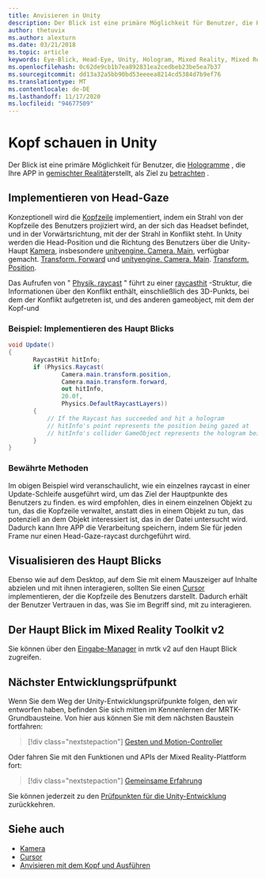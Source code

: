 ```yaml
---
title: Anvisieren in Unity
description: Der Blick ist eine primäre Möglichkeit für Benutzer, die Hologramme, die Ihre APP in gemischter Realität erstellt, als Ziel zu betrachten.
author: thetuvix
ms.author: alexturn
ms.date: 03/21/2018
ms.topic: article
keywords: Eye-Blick, Head-Eye, Unity, Hologram, Mixed Reality, Mixed Reality-Headset, Windows Mixed Reality-Headset, Virtual Reality-Headset, mrtk, Mixed Reality Toolkit
ms.openlocfilehash: 0c62de9cb1b7ea892831ea2cedbeb23be5ea7b37
ms.sourcegitcommit: dd13a32a5bb90bd53eeeea8214cd5384d7b9ef76
ms.translationtype: MT
ms.contentlocale: de-DE
ms.lasthandoff: 11/17/2020
ms.locfileid: "94677509"
---
```

# <a name="head-gaze-in-unity"></a>Kopf schauen in Unity

Der Blick ist eine primäre Möglichkeit für Benutzer, die [Hologramme](../../discover/hologram.md) , die Ihre APP in [gemischter Realität](../../discover/mixed-reality.md)erstellt, als Ziel zu [betrachten](../../design/gaze-and-commit.md) .


## <a name="implementing-head-gaze"></a>Implementieren von Head-Gaze

Konzeptionell wird die [Kopfzeile](../../design/gaze-and-commit.md) implementiert, indem ein Strahl von der Kopfzeile des Benutzers projiziert wird, an der sich das Headset befindet, und in der Vorwärtsrichtung, mit der der Strahl in Konflikt steht.
In Unity werden die Head-Position und die Richtung des Benutzers über die Unity-Haupt [Kamera](camera-in-unity.md), insbesondere [unityengine. Camera. Main](https://docs.unity3d.com/ScriptReference/Camera-main.html), verfügbar gemacht. [Transform. Forward](https://docs.unity3d.com/ScriptReference/Transform-forward.html) und [unityengine. Camera. Main](https://docs.unity3d.com/ScriptReference/Camera-main.html). [Transform. Position](https://docs.unity3d.com/ScriptReference/Transform-position.html).

Das Aufrufen von " [Physik. raycast](https://docs.unity3d.com/ScriptReference/Physics.Raycast.html) " führt zu einer [raycasthit](https://docs.unity3d.com/ScriptReference/RaycastHit.html) -Struktur, die Informationen über den Konflikt enthält, einschließlich des 3D-Punkts, bei dem der Konflikt aufgetreten ist, und des anderen gameobject, mit dem der Kopf-und

### <a name="example-implement-head-gaze"></a>Beispiel: Implementieren des Haupt Blicks

```cs
void Update()
{
       RaycastHit hitInfo;
       if (Physics.Raycast(
               Camera.main.transform.position,
               Camera.main.transform.forward,
               out hitInfo,
               20.0f,
               Physics.DefaultRaycastLayers))
       {
           // If the Raycast has succeeded and hit a hologram
           // hitInfo's point represents the position being gazed at
           // hitInfo's collider GameObject represents the hologram being gazed at
       }
}
```

### <a name="best-practices"></a>Bewährte Methoden

Im obigen Beispiel wird veranschaulicht, wie ein einzelnes raycast in einer Update-Schleife ausgeführt wird, um das Ziel der Hauptpunkte des Benutzers zu finden. es wird empfohlen, dies in einem einzelnen Objekt zu tun, das die Kopfzeile verwaltet, anstatt dies in einem Objekt zu tun, das potenziell an dem Objekt interessiert ist, das in der Datei untersucht wird. Dadurch kann Ihre APP die Verarbeitung speichern, indem Sie für jeden Frame nur einen Head-Gaze-raycast durchgeführt wird.

## <a name="visualizing-head-gaze"></a>Visualisieren des Haupt Blicks

Ebenso wie auf dem Desktop, auf dem Sie mit einem Mauszeiger auf Inhalte abzielen und mit ihnen interagieren, sollten Sie einen [Cursor](../../design/cursors.md) implementieren, der die Kopfzeile des Benutzers darstellt. Dadurch erhält der Benutzer Vertrauen in das, was Sie im Begriff sind, mit zu interagieren.

## <a name="head-gaze-in-the-mixed-reality-toolkit-v2"></a>Der Haupt Blick im Mixed Reality Toolkit v2
Sie können über den [Eingabe-Manager](https://microsoft.github.io/MixedRealityToolkit-Unity/Documentation/Input/Overview.html) in mrtk v2 auf den Haupt Blick zugreifen.

## <a name="next-development-checkpoint"></a>Nächster Entwicklungsprüfpunkt

Wenn Sie dem Weg der Unity-Entwicklungsprüfpunkte folgen, den wir entworfen haben, befinden Sie sich mitten im Kennenlernen der MRTK-Grundbausteine. Von hier aus können Sie mit dem nächsten Baustein fortfahren:

> [!div class="nextstepaction"]
> [Gesten und Motion-Controller](gestures-and-motion-controllers-in-unity.md)

Oder fahren Sie mit den Funktionen und APIs der Mixed Reality-Plattform fort:

> [!div class="nextstepaction"]
> [Gemeinsame Erfahrung](shared-experiences-in-unity.md)

Sie können jederzeit zu den [Prüfpunkten für die Unity-Entwicklung](unity-development-overview.md#2-core-building-blocks) zurückkehren.

## <a name="see-also"></a>Siehe auch
* [Kamera](camera-in-unity.md)
* [Cursor](../../design/cursors.md)
* [Anvisieren mit dem Kopf und Ausführen](../../design/gaze-and-commit.md)
